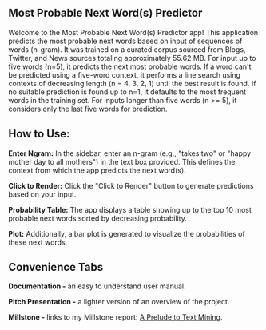 ## Most Probable Next Word(s) Predictor

Welcome to the Most Probable Next Word(s) Predictor app! This application predicts the most probable next words based on input of sequences of words (n-gram). It was trained on a curated corpus sourced from Blogs, Twitter, and News sources totaling approximately 55.62 MB. For input up to five words (n=5), it predicts the next most probable words. If a word can't be predicted using a five-word context, it performs a line search using contexts of decreasing length (n = 4, 3, 2, 1) until the best result is found. If no suitable prediction is found up to n=1, it defaults to the most frequent words in the training set. For inputs longer than five words (n >= 5), it considers only the last five words for prediction.

## How to Use:
**Enter Ngram:** In the sidebar, enter an n-gram (e.g., "takes two" or "happy mother day to all mothers") in the text box provided. This defines the context from which the app predicts the next word(s).

**Click to Render:** Click the "Click to Render" button to generate predictions based on your input.

**Probability Table:** The app displays a table showing up to the top 10 most probable next words sorted by decreasing probability.

**Plot:** Additionally, a bar plot is generated to visualize the probabilities of these next words.


## Convenience Tabs

**Documentation -**  an easy to understand user manual.

**Pitch Presentation -**  a lighter version of an overview of the project.

**Millstone -**  links to my Millstone report: [A Prelude to Text Mining](https://rpubs.com/dawit3000/A_Prelude_to_Text_Mining).

